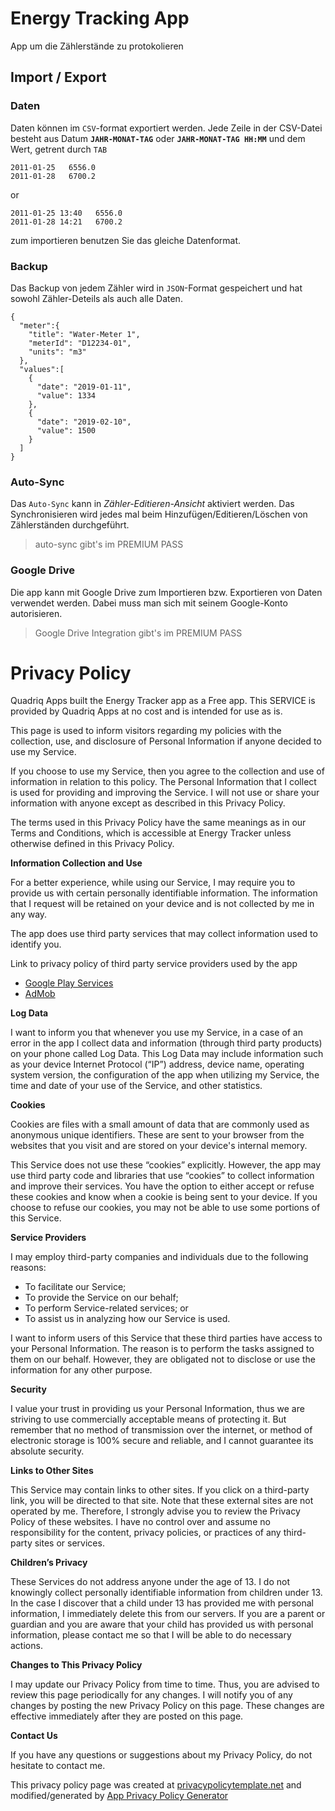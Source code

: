 # Energy Tracking App

App um die Zählerstände zu protokolieren
## Import / Export

### Daten

Daten können im `CSV`-format exportiert werden. Jede Zeile in der CSV-Datei besteht aus Datum __`JAHR-MONAT-TAG`__ oder __`JAHR-MONAT-TAG HH:MM`__ und dem Wert, getrent durch `TAB`

```
2011-01-25   6556.0
2011-01-28   6700.2
```

or

```
2011-01-25 13:40   6556.0
2011-01-28 14:21   6700.2
```


zum importieren benutzen Sie das gleiche Datenformat.

### Backup

Das Backup von jedem Zähler wird in `JSON`-Format gespeichert und hat sowohl Zähler-Deteils als auch alle Daten.

```
{
  "meter":{
    "title": "Water-Meter 1",
    "meterId": "D12234-01",
    "units": "m3"
  },
  "values":[
    {
      "date": "2019-01-11",
      "value": 1334
    },
    {
      "date": "2019-02-10",
      "value": 1500
    }
  ]
}
```

### Auto-Sync

Das `Auto-Sync` kann in _Zähler-Editieren-Ansicht_ aktiviert werden. Das Synchronisieren wird jedes mal beim Hinzufügen/Editieren/Löschen von Zählerständen durchgeführt.

> auto-sync gibt's im PREMIUM PASS


### Google Drive

Die app kann mit Google Drive zum Importieren bzw. Exportieren von Daten verwendet werden. Dabei muss man sich mit seinem Google-Konto autorisieren.

> Google Drive Integration gibt's im PREMIUM PASS

# Privacy Policy

Quadriq Apps built the Energy Tracker app as a Free app. This SERVICE is provided by Quadriq Apps at no cost and is intended for use as is.

This page is used to inform visitors regarding my policies with the collection, use, and disclosure of Personal Information if anyone decided to use my Service.

If you choose to use my Service, then you agree to the collection and use of information in relation to this policy. The Personal Information that I collect is used for providing and improving the Service. I will not use or share your information with anyone except as described in this Privacy Policy.

The terms used in this Privacy Policy have the same meanings as in our Terms and Conditions, which is accessible at Energy Tracker unless otherwise defined in this Privacy Policy.

**Information Collection and Use**

For a better experience, while using our Service, I may require you to provide us with certain personally identifiable information. The information that I request will be retained on your device and is not collected by me in any way.

The app does use third party services that may collect information used to identify you.

Link to privacy policy of third party service providers used by the app

*   [Google Play Services](https://www.google.com/policies/privacy/)
*   [AdMob](https://support.google.com/admob/answer/6128543?hl=en)

**Log Data**

I want to inform you that whenever you use my Service, in a case of an error in the app I collect data and information (through third party products) on your phone called Log Data. This Log Data may include information such as your device Internet Protocol (“IP”) address, device name, operating system version, the configuration of the app when utilizing my Service, the time and date of your use of the Service, and other statistics.

**Cookies**

Cookies are files with a small amount of data that are commonly used as anonymous unique identifiers. These are sent to your browser from the websites that you visit and are stored on your device's internal memory.

This Service does not use these “cookies” explicitly. However, the app may use third party code and libraries that use “cookies” to collect information and improve their services. You have the option to either accept or refuse these cookies and know when a cookie is being sent to your device. If you choose to refuse our cookies, you may not be able to use some portions of this Service.

**Service Providers**

I may employ third-party companies and individuals due to the following reasons:

*   To facilitate our Service;
*   To provide the Service on our behalf;
*   To perform Service-related services; or
*   To assist us in analyzing how our Service is used.

I want to inform users of this Service that these third parties have access to your Personal Information. The reason is to perform the tasks assigned to them on our behalf. However, they are obligated not to disclose or use the information for any other purpose.

**Security**

I value your trust in providing us your Personal Information, thus we are striving to use commercially acceptable means of protecting it. But remember that no method of transmission over the internet, or method of electronic storage is 100% secure and reliable, and I cannot guarantee its absolute security.

**Links to Other Sites**

This Service may contain links to other sites. If you click on a third-party link, you will be directed to that site. Note that these external sites are not operated by me. Therefore, I strongly advise you to review the Privacy Policy of these websites. I have no control over and assume no responsibility for the content, privacy policies, or practices of any third-party sites or services.

**Children’s Privacy**

These Services do not address anyone under the age of 13\. I do not knowingly collect personally identifiable information from children under 13\. In the case I discover that a child under 13 has provided me with personal information, I immediately delete this from our servers. If you are a parent or guardian and you are aware that your child has provided us with personal information, please contact me so that I will be able to do necessary actions.

**Changes to This Privacy Policy**

I may update our Privacy Policy from time to time. Thus, you are advised to review this page periodically for any changes. I will notify you of any changes by posting the new Privacy Policy on this page. These changes are effective immediately after they are posted on this page.

**Contact Us**

If you have any questions or suggestions about my Privacy Policy, do not hesitate to contact me.

This privacy policy page was created at [privacypolicytemplate.net](https://privacypolicytemplate.net) and modified/generated by [App Privacy Policy Generator](https://app-privacy-policy-generator.firebaseapp.com/)
